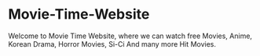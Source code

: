 # Movie-Time-Website
Welcome to Movie Time Website, where we can watch free Movies, Anime, Korean Drama, Horror Movies, Si-Ci And many more Hit Movies. 
